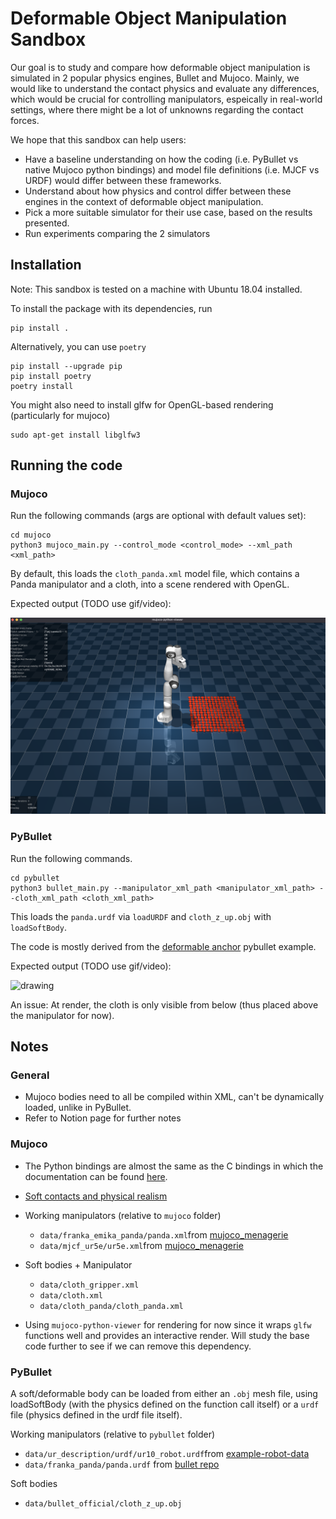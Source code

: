 # Deformable Object Manipulation Sandbox

Our goal is to study and compare how deformable object manipulation is simulated in 2 popular physics engines, Bullet and Mujoco. Mainly, we would like to understand the contact physics and evaluate any differences, which would be crucial for controlling manipulators, espeically in real-world settings, where there might be a lot of unknowns regarding the contact forces. 

We hope that this sandbox can help users:
* Have a baseline understanding on how the coding (i.e. PyBullet vs native Mujoco python bindings) and model file definitions (i.e. MJCF vs URDF) would differ between these frameworks. 
* Understand about how physics and control differ between these engines in the context of deformable object manipulation.
* Pick a more suitable simulator for their use case, based on the results presented.
* Run experiments comparing the 2 simulators

## Installation

Note: This sandbox is tested on a machine with Ubuntu 18.04 installed.

To install the package with its dependencies, run
```
pip install .
```

Alternatively, you can use `poetry`
```
pip install --upgrade pip
pip install poetry
poetry install
```

You might also need to install glfw for OpenGL-based rendering (particularly for mujoco)

```
sudo apt-get install libglfw3
```

## Running the code

### Mujoco

Run the following commands (args are optional with default values set):
```
cd mujoco
python3 mujoco_main.py --control_mode <control_mode> --xml_path <xml_path>
```

By default, this loads the `cloth_panda.xml` model file, which contains a Panda manipulator and a cloth, into a scene rendered with OpenGL.

Expected output (TODO use gif/video):

<img src="./doc_assets/mj_cloth_panda.png " alt="drawing" width="800"/>

<!-- For using Panda
```
python3 native_mujoco.py --control_mode <control_mode> --xml_path <xml_path>
``` -->

<!-- Using mujoco-viewer
```
python3 mujoco_with_viewer.py --xml_path data/franka_emika_panda/scene.xml
``` -->

### PyBullet

Run the following commands.

```
cd pybullet
python3 bullet_main.py --manipulator_xml_path <manipulator_xml_path> --cloth_xml_path <cloth_xml_path>
```

This loads the `panda.urdf` via `loadURDF` and `cloth_z_up.obj` with `loadSoftBody`. 

The code is mostly derived from the [deformable anchor](https://github.com/bulletphysics/bullet3/blob/master/examples/pybullet/examples/deformable_anchor.py) pybullet example. 

Expected output (TODO use gif/video):

<img src="./doc_assets/bullet_start.png " alt="drawing" width="400"/>

An issue: At render, the cloth is only visible from below (thus placed above the manipulator for now).  

<!-- <img src="./doc_assets/bullet_end.png " alt="drawing" width="800"/> -->
## Notes

### General 
* Mujoco bodies need to all be compiled within XML, can't be dynamically loaded, unlike in PyBullet. 
* Refer to Notion page for further notes

### Mujoco 
* The Python bindings are almost the same as the C bindings in which the documentation can be found [here](https://mujoco.readthedocs.io/en/latest/APIreference.html).

* [Soft contacts and physical realism](https://mujoco.readthedocs.io/en/latest/computation.html#physical-realism-and-soft-contacts)

* Working manipulators (relative to `mujoco` folder)
    * `data/franka_emika_panda/panda.xml`from [mujoco_menagerie](https://github.com/deepmind/mujoco_menagerie/tree/main/franka_emika_panda)
    * `data/mjcf_ur5e/ur5e.xml`from [mujoco_menagerie](https://github.com/deepmind/mujoco_menagerie/tree/main/franka_emika_panda)

* Soft bodies + Manipulator
    * `data/cloth_gripper.xml`
    * `data/cloth.xml`
    * `data/cloth_panda/cloth_panda.xml`

* Using `mujoco-python-viewer` for rendering for now since it wraps `glfw` functions well and provides an interactive render. Will study the base code further to see if we can remove this dependency. 

### PyBullet

A soft/deformable body can be loaded from either an `.obj` mesh file, using loadSoftBody (with the physics defined on the function call itself) or a `urdf` file (physics defined in the urdf file itself).

Working manipulators (relative to `pybullet` folder)
* `data/ur_description/urdf/ur10_robot.urdf`from [example-robot-data](https://github.com/Gepetto/example-robot-data/tree/master/robots/ur_description)
* `data/franka_panda/panda.urdf` from [bullet repo](https://github.com/bulletphysics/bullet3/tree/master/examples/pybullet/gym/pybullet_data/franka_panda)

Soft bodies
* `data/bullet_official/cloth_z_up.obj`


